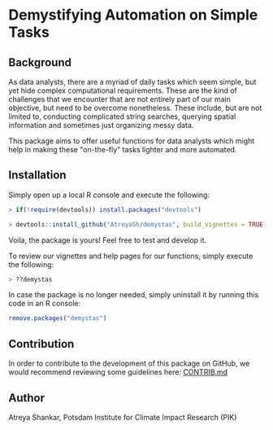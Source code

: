 # Demystifying Automation on Simple Tasks

## Background

As data analysts, there are a myriad of daily tasks which seem simple, but yet hide complex computational requirements. These are the kind of challenges that we encounter that are not entirely part of our main objective, but need to be overcome nonetheless. These include, but are not limited to, conducting complicated string searches, querying spatial information and sometimes just organizing messy data.

This package aims to offer useful functions for data analysts which might help in making these "on-the-fly" tasks lighter and more automated.

## Installation

Simply open up a local R console and execute the following:

```r
> if(!require(devtools)) install.packages("devtools")

> devtools::install_github("AtreyaSh/demystas", build_vignettes = TRUE)
```

Voila, the package is yours! Feel free to test and develop it.

To review our vignettes and help pages for our functions, simply execute the following:

```r
> ??demystas
```

In case the package is no longer needed, simply uninstall it by running this code in an R console:

```r
remove.packages("demystas")
```

## Contribution

In order to contribute to the development of this package on GitHub, we would recommend reviewing some guidelines here: [CONTRIB.md](https://github.com/AtreyaSh/demystas/blob/master/CONTRIB.md)

## Author

Atreya Shankar, Potsdam Institute for Climate Impact Research (PIK)
